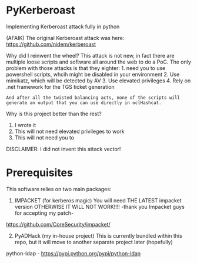 # PyKerberoast
Implementing Kerberoast attack fully in python

(AFAIK) The original Kerberoast attack was here: https://github.com/nidem/kerberoast


Why did I reinwent the wheel?
  This attack is not new, in fact there are multiple loose scripts and software all around the web to do a PoC.
  The only problem with those attacks is that they eighter:
    1. need you to use powershell scripts, whcih might be disabled in your environment
    2. Use mimikatz, which will be detected by AV
    3. Use elevated privileges
    4. Rely on .net framework for the TGS ticket generation
    
    And after all the twisted balancing acts, none of the scripts will generate an output that you can use directly in oclHashcat.

Why is this project better than the rest?
   1. I wrote it 
   2. This will not need elevated privileges to work
   3. This will not need you to 
    
DISCLAIMER: I did not invent this attack vector!

# Prerequisites
This software relies on two main packages:

1. IMPACKET (for kerberos magic)
You will need THE LATEST impacket version OTHERWISE IT WILL NOT WORK!!!!
-thank you Impacket guys for accepting my patch-

https://github.com/CoreSecurity/impacket/


2. PyADHack (my in-house project)
This is currently bundled within this repo, but it will move to another separate project later (hopefully)

python-ldap   -   https://pypi.python.org/pypi/python-ldap
